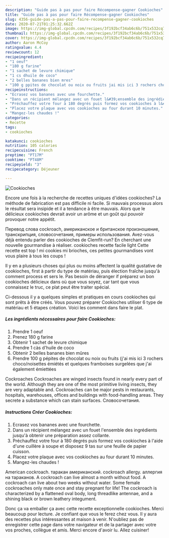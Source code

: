 ```yaml
---
description: "Guide pas à pas pour faire Récompense-gagner Cookioches"
title: "Guide pas à pas pour faire Récompense-gagner Cookioches"
slug: 4356-guide-pas-a-pas-pour-faire-recompense-gagner-cookioches
date: 2020-07-21T01:25:32.662Z
image: https://img-global.cpcdn.com/recipes/3f192bcf34ab6c6b/751x532cq70/cookioches-photo-principale-de-la-recette.jpg
thumbnail: https://img-global.cpcdn.com/recipes/3f192bcf34ab6c6b/751x532cq70/cookioches-photo-principale-de-la-recette.jpg
cover: https://img-global.cpcdn.com/recipes/3f192bcf34ab6c6b/751x532cq70/cookioches-photo-principale-de-la-recette.jpg
author: Aaron McCoy
ratingvalue: 4.4
reviewcount: 12
recipeingredient:
- "1 oeuf"
- "180 g farine"
- "1 sachet de levure chimique"
- "1 cs dhuile de coco"
- "2 belles bananes bien mres"
- "100 g ppites de chocolat ou noix ou fruits jai mis ici 3 rochers choconoisettes mits et quelques framboises surgeles que jai galement miettes"
recipeinstructions:
- "Ecrasez vos bananes avec une fourchette."
- "Dans un récipient mélangez avec un fouet l&#39;ensemble des ingrédients jusqu&#39;à obtenir une préparation assez collante."
- "Préchauffez votre four à 180 degrés puis formez vos cookioches à l&#39;aide d&#39;une cuillère à soupe et disposez 9 tas sur une feuille de papier cuisson."
- "Placez votre plaque avec vos cookioches au four durant 10 minutes."
- "Mangez-les chaudes !"
categories:
- Recette
tags:
- cookioches

katakunci: cookioches 
nutrition: 105 calories
recipecuisine: French
preptime: "PT17M"
cooktime: "PT48M"
recipeyield: "3"
recipecategory: Déjeuner

---
```



![Cookioches](https://img-global.cpcdn.com/recipes/3f192bcf34ab6c6b/751x532cq70/cookioches-photo-principale-de-la-recette.jpg)

Encore une fois à la recherche de recettes uniques d'idées cookioches? La méthode de fabrication est pas difficile ni facile. Si mauvais processus alors le résultat sera insipide et il a tendance à être mauvais. Alors que le délicieux cookioches devrait avoir un arôme et un goût qui pouvoir provoquer notre appétit.

Перевод слова cockroach, американское и британское произношение, транскрипция, словосочетания, примеры использования. Avez-vous déjà entendu parler des cookioches de Clemfit-run? En cherchant une nouvelle gourmandise à réaliser. cookioches recette facile light Cette recette est top ! mi cookies mi brioches, ces petites gourmandises vont vous plaire à tous les coups !

Il y en a plusieurs choses qui plus ou moins affectent la qualité gustative de cookioches, first à partir du type de matériau, puis élection fraîche jusqu'à comment process et sers le. Pas besoin de déranger if préparez un bon cookioches délicieux dans où que vous soyez, car tant que vous connaissez le truc, ce plat peut être traiter spécial.


Ci-dessous il y a quelques simples et pratiques en cours cookioches qui sont prêts à être créés. Vous pouvez préparer Cookioches utiliser 6 type de matériau et 5 étapes création. Voici les comment dans faire le plat.

<!--inarticleads1-->

##### Les ingrédients nécessaires pour faire Cookioches:

1. Prendre 1 oeuf
1. Prenez 180 g farine
1. Obtenir 1 sachet de levure chimique
1. Prendre 1 càs d&#39;huile de coco
1. Obtenir 2 belles bananes bien mûres
1. Prendre 100 g pépites de chocolat ou noix ou fruits (j&#39;ai mis ici 3 rochers choco/noisettes émiétés et quelques framboises surgelées que j&#39;ai également émiettées


Cockroaches Cockroaches are winged insects found in nearly every part of the world. Although they are one of the most primitive living insects, they are very adaptable and. Cockroaches can be major pests in restaurants, hospitals, warehouses, offices and buildings with food-handling areas. They secrete a substance which can stain surfaces. Словосочетания. 

<!--inarticleads2-->

##### Instructions Créer Cookioches:

1. Ecrasez vos bananes avec une fourchette.
1. Dans un récipient mélangez avec un fouet l&#39;ensemble des ingrédients jusqu&#39;à obtenir une préparation assez collante.
1. Préchauffez votre four à 180 degrés puis formez vos cookioches à l&#39;aide d&#39;une cuillère à soupe et disposez 9 tas sur une feuille de papier cuisson.
1. Placez votre plaque avec vos cookioches au four durant 10 minutes.
1. Mangez-les chaudes !


American cockroach. таракан американский. cockroach allergy. аллергия на тараканов. A cockroach can live almost a month without food. A cockroach can live about two weeks without water. Some female cockroaches only mate once and stay pregnant for life! The cockroach is characterized by a flattened oval body, long threadlike antennae, and a shining black or brown leathery integument. 


Donc ça va emballer ça avec cette recette exceptionnelle cookioches. Merci beaucoup pour lecture. Je confiant que vous le ferez chez vous. Il y aura des recettes plus  intéressantes at maison à venir. N'oubliez pas de enregistrer cette page dans votre navigateur et de la partager avec votre vos proches, collègue et amis. Merci encore d'avoir lu. Allez cuisiner!
